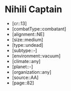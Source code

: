 
# Nihili Captain

- [cr::13]
- [combatType::combatant]
- [alignment::NE]
- [size::medium]
- [type::undead]
- [subtype::-]
- [environment::vacuum]
- [climate::any]
- [planet::-]
- [organization::any]
- [source::AA]
- [page::82]

